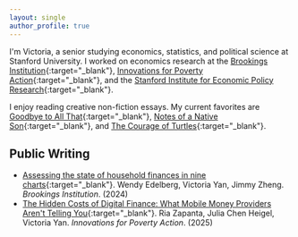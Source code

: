 ```yaml
---
layout: single
author_profile: true
---
```

I'm Victoria, a senior studying economics, statistics, and political science at Stanford University. I worked on economics research at the [Brookings Institution](https://www.brookings.edu/projects/the-hamilton-project/){:target="_blank"}, [Innovations for Poverty Action](https://poverty-action.org/financial-inclusion){:target="_blank"}, and the [Stanford Institute for Economic Policy Research](https://siepr.stanford.edu/california-policy-research-initiative-capri){:target="_blank"}.<br>

I enjoy reading creative non-fiction essays. My current favorites are [Goodbye to All That](https://d242fdlp0qlcia.cloudfront.net/uploads/2015/09/22211308/joan-didion-goodbye-to-all-that-1.pdf){:target="_blank"}, [Notes of a Native Son](https://www2.csudh.edu/ccauthen/570f15/baldwin.pdf){:target="_blank"}, and [The Courage of Turtles](https://dayonecomptwo.wordpress.com/wp-content/uploads/2011/02/hoagland-the-courage-of-turtles.pdf){:target="_blank"}. 

## Public Writing
- [Assessing the state of household finances in nine charts](https://www.brookings.edu/articles/assessing-the-state-of-household-finances-in-nine-charts/){:target="_blank"}. Wendy Edelberg, Victoria Yan, Jimmy Zheng. _Brookings Institution_. (2024)
- [The Hidden Costs of Digital Finance: What Mobile Money Providers Aren't Telling You](https://poverty-action.org/hidden-costs-digital-finance-what-mobile-money-providers-arent-telling-you){:target="_blank"}. Ria Zapanta, Julia Chen Heigel, Victoria Yan. _Innovations for Poverty Action_. (2025)


